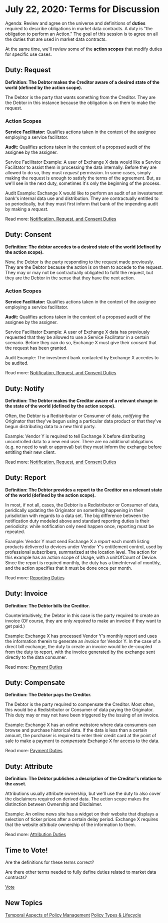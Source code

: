 # July 22, 2020: Terms for Discussion

Agenda: Review and agree on the universe and definitions of **duties** required to describe obligations in market data contracts. A duty is "the obligation to perform an Action." The goal of this session is to agree on all the duties that are used in market data contracts.

At the same time, we'll review some of the **action scopes** that modify duties for specific use cases.

## Duty: Request

**Definition: The Debtor makes the Creditor aware of a desired state of the world (defined by the action scope).**

The Debtor is the party that wants something from the Creditor. They are the Debtor in this instance because the obligation is on them to make the request.

### Action Scopes

**Service Facilitator:** Qualifies actions taken in the context of the assignee employing a service facilitator.

**Audit:** Qualifies actions taken in the context of a proposed audit of the assignee by the assigner.

Service Facilitator Example: A user of Exchange X data would like a Service Facilitator to assist them in processing the data internally. Before they are allowed to do so, they must *request* permission. In some cases, simply making the request is enough to satisfy the terms of the agreement. But, as we'll see in the next duty, sometimes it's only the beginning of the process.

Audit Example: Exchange X would like to perform an audit of an investement bank's internal data use and distribution. They are contractually entitled to so periodically, but they must first inform that bank of the impending audit by making a *request*.

Read more: [Notification, Request, and Consent Duties](https://github.com/w3c/market-data-odrl-profile/issues/6)

## Duty: Consent

**Definition: The debtor accedes to a desired state of the world (defined by the action scope).**

Now, the Debtor is the party responding to the request made previously. They are the Debtor because the action is on them to accede to the request. They may or may not be contractually obligated to fulfil the request, but they are the Debtor in the sense that they have the next action.

### Action Scopes

**Service Facilitator:** Qualifies actions taken in the context of the assignee employing a service facilitator.

**Audit:** Qualifies actions taken in the context of a proposed audit of the assignee by the assigner.

Service Facilitator Example: A user of Exchange X data has previously requested that they be allowed to use a Service Facilitator in a certain scenario. Before they can do so, Exchange X must give their *consent*  that the request has been granted.

Audit Example: The investment bank contacted by Exchange X accedes to be audited.

Read more: [Notification, Request, and Consent Duties](https://github.com/w3c/market-data-odrl-profile/issues/6)

## Duty: Notify

**Definition: The Debtor makes the Creditor aware of a relevant change in the state of the world (defined by the action scope).**

Often, the Debtor is a Redistributor or Consumer of data, *notifying* the Originator that they've begun using a particular data product or that they've begun distributing data to a new third party.

Example: Vendor Y is required to tell Exchange X before distributing uncontrolled data to a new end user. There are no additional obligations (e.g. no need to wait or approval) but they must inform the exchange before entitling their new client.

Read more: [Notification, Request, and Consent Duties](https://github.com/w3c/market-data-odrl-profile/issues/6)

## Duty: Report

**Definition: The Debtor provides a report to the Creditor on a relevant state of the world (defined by the action scope).**

In most, if not all, cases, the Debtor is a Redistributor or Consumer of data, peridically updating the Originator on something happening in their jurisdiction with regards to a data set. The big difference between the notification duty modeled above and standard reporting duties is their periodicity: while notification only need happen once, reporting must be repeated.

Example: Vendor Y must send Exchange X a *report* each month listing products delivered to devices under Vendor Y's entitlement control, used by professional subscribers, summarized at the location level. The action for this example has an action scope of Usage, with a unitOfCount of Device. Since the report is required monthly, the duty has a timeInterval of monthly, and the action specifies that it must be done once per month.

Read more: [Reporting Duties](https://github.com/w3c/market-data-odrl-profile/issues/7)

## Duty: Invoice

**Definition: The Debtor bills the Creditor.**

Counterintuitively, the Debtor in this case is the party required to create an invoice (Of course, they are only *required* to make an invoice if they want to get paid.)

Example: Exchange X has processed Vendor Y's monthly report and uses the information therein to generate an *invoice* for Vendor Y. In the case of a direct bill exchange, the duty to create an invoice would be de-coupled from the duty to report, with the invoice generated by the exchange sent directly to the data consumer.

Read more: [Payment Duties](https://github.com/w3c/market-data-odrl-profile/issues/8)

## Duty: Compensate

**Definition: The Debtor pays the Creditor.**

The Debtor is the party required to compensate the Creditor. Most often, this would be a Redistributor or Consumer of data paying the Originator. This duty may or may not have been triggered by the issuing of an invoice.

Example: Exchange X has an online webstore where data consumers can browse and purchase historical data. If the data is less than a certain amount, the purchaser is required to enter their credit card at the point of sale to make a payment to *compensate* Exchange X for access to the data.

Read more: [Payment Duties](https://github.com/w3c/market-data-odrl-profile/issues/8)

## Duty: Attribute

**Definition: The Debtor publishes a description of the Creditor's relation to the asset.**

Attributions usually attribute ownership, but we'll use the duty to also cover the disclaimers required on derived data. The action scope makes the distinction between Ownership and Disclaimer.

Example: An online news site has a widget on their website that displays a selection of ticker prices after a certain delay period. Exchange X requires that the website *attribute* ownership of the information to them.

Read more: [Attribution Duties](https://github.com/w3c/market-data-odrl-profile/issues/9)

## Time to Vote!

Are the definitions for these terms correct?

Are there other terms needed to fully define duties related to market data contracts?

[Vote](https://w3c.github.io/market-data-odrl-profile/Vote)

## New Topics

[Temporal Aspects of Policy Management](https://github.com/w3c/market-data-odrl-profile/issues/12)
[Policy Types & Lifecycle](https://github.com/w3c/market-data-odrl-profile/issues/13)
